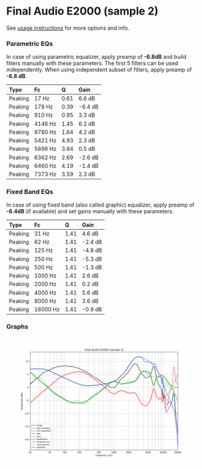 # Final Audio E2000 (sample 2)
See [usage instructions](https://github.com/jaakkopasanen/AutoEq#usage) for more options and info.

### Parametric EQs
In case of using parametric equalizer, apply preamp of **-6.8dB** and build filters manually
with these parameters. The first 5 filters can be used independently.
When using independent subset of filters, apply preamp of **-6.8 dB**.

| Type    | Fc      |    Q | Gain    |
|:--------|:--------|:-----|:--------|
| Peaking | 17 Hz   | 0.61 | 6.6 dB  |
| Peaking | 178 Hz  | 0.39 | -6.4 dB |
| Peaking | 910 Hz  | 0.95 | 3.3 dB  |
| Peaking | 4146 Hz | 1.45 | 6.2 dB  |
| Peaking | 9780 Hz | 1.64 | 4.2 dB  |
| Peaking | 5421 Hz | 4.93 | 2.3 dB  |
| Peaking | 5896 Hz | 3.84 | 0.5 dB  |
| Peaking | 6362 Hz | 2.69 | -2.6 dB |
| Peaking | 6460 Hz | 4.19 | -1.4 dB |
| Peaking | 7373 Hz | 3.59 | 2.3 dB  |

### Fixed Band EQs
In case of using fixed band (also called graphic) equalizer, apply preamp of **-6.4dB**
(if available) and set gains manually with these parameters.

| Type    | Fc       |    Q | Gain    |
|:--------|:---------|:-----|:--------|
| Peaking | 31 Hz    | 1.41 | 4.6 dB  |
| Peaking | 62 Hz    | 1.41 | -2.4 dB |
| Peaking | 125 Hz   | 1.41 | -4.8 dB |
| Peaking | 250 Hz   | 1.41 | -5.3 dB |
| Peaking | 500 Hz   | 1.41 | -1.3 dB |
| Peaking | 1000 Hz  | 1.41 | 2.6 dB  |
| Peaking | 2000 Hz  | 1.41 | 0.2 dB  |
| Peaking | 4000 Hz  | 1.41 | 5.6 dB  |
| Peaking | 8000 Hz  | 1.41 | 3.6 dB  |
| Peaking | 16000 Hz | 1.41 | -0.9 dB |

### Graphs
![](./Final%20Audio%20E2000%20(sample%202).png)